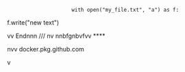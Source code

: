                          with open("my_file.txt", "a") as f:
   f.write("new text")

vv 
Endnnn
/// 
    nv
  nnbfgnbvfvv ****      
             
             
    
nvv   docker.pkg.github.com     
  
    
  v     
       
           
 
    
  
  
  
    
    
 
  

 
     
   
   
 
 
 
